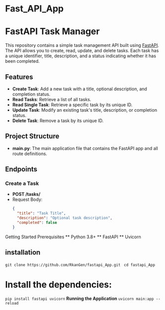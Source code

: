 # Fast_API_App
# FastAPI Task Manager

This repository contains a simple task management API built using [FastAPI](https://fastapi.tiangolo.com/). The API allows you to create, read, update, and delete tasks. Each task has a unique identifier, title, description, and a status indicating whether it has been completed.

## Features

- **Create Task**: Add a new task with a title, optional description, and completion status.
- **Read Tasks**: Retrieve a list of all tasks.
- **Read Single Task**: Retrieve a specific task by its unique ID.
- **Update Task**: Modify an existing task's title, description, or completion status.
- **Delete Task**: Remove a task by its unique ID.

## Project Structure

- **main.py**: The main application file that contains the FastAPI app and all route definitions.

## Endpoints

### Create a Task

- **POST /tasks/**
- Request Body:
  ```json
  {
    "title": "Task Title",
    "description": "Optional task description",
    "completed": false
  }
Getting Started
Prerequisites
** Python 3.8+
** FastAPI
** Uvicorn
## installation
 ``git clone https://github.com/RkanGen/fastapi_App.git ``
 ``cd fastapi_App ``
# Install the dependencies:
 ``pip install fastapi uvicorn``
**Running the Application**
`` uvicorn main:app --reload ``



